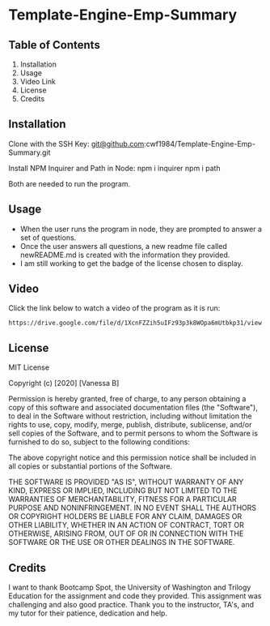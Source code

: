 # Template-Engine-Emp-Summary

  ## Table of Contents

  1. Installation
  2. Usage 
  3. Video Link
  4. License
  5. Credits

  ## Installation 
  Clone with the SSH Key:
    git@github.com:cwf1984/Template-Engine-Emp-Summary.git
  
  Install NPM Inquirer and Path in Node:
  npm i inquirer
  npm i path

  Both are needed to run the program.

  ## Usage
  * When the user runs the program in node, they are prompted to answer a set of questions.
  * Once the user answers all questions, a new readme file called newREADME.md  is created with the information they provided. 
  * I am still working to get the badge of the license chosen to display.

  ## Video

  Click the link below to watch a video of the program as it is run:

    https://drive.google.com/file/d/1XcnFZZih5uIFz93p3k8WOpa6mUtbkp31/view

  ## License

  MIT License

  Copyright (c) [2020] [Vanessa B]

  Permission is hereby granted, free of charge, to any person obtaining a copy
  of this software and associated documentation files (the "Software"), to deal
  in the Software without restriction, including without limitation the rights
  to use, copy, modify, merge, publish, distribute, sublicense, and/or sell
  copies of the Software, and to permit persons to whom the Software is
  furnished to do so, subject to the following conditions:

  The above copyright notice and this permission notice shall be included in all
  copies or substantial portions of the Software.

  THE SOFTWARE IS PROVIDED "AS IS", WITHOUT WARRANTY OF ANY KIND, EXPRESS OR
  IMPLIED, INCLUDING BUT NOT LIMITED TO THE WARRANTIES OF MERCHANTABILITY,
  FITNESS FOR A PARTICULAR PURPOSE AND NONINFRINGEMENT. IN NO EVENT SHALL THE
  AUTHORS OR COPYRIGHT HOLDERS BE LIABLE FOR ANY CLAIM, DAMAGES OR OTHER
  LIABILITY, WHETHER IN AN ACTION OF CONTRACT, TORT OR OTHERWISE, ARISING FROM,
  OUT OF OR IN CONNECTION WITH THE SOFTWARE OR THE USE OR OTHER DEALINGS IN THE
  SOFTWARE.


  ## Credits

  I want to thank Bootcamp Spot, the University of Washington and Trilogy Education for the assignment and code they provided. This assignment was challenging and also good practice. Thank you to the instructor, TA's, and my tutor for their patience, dedication and help. 